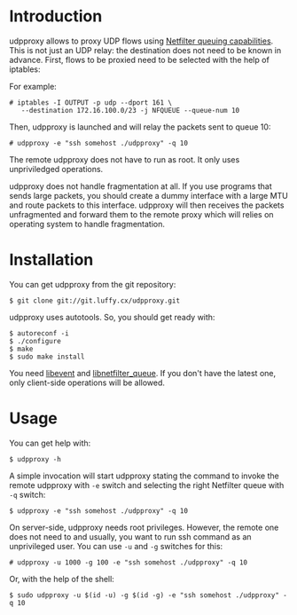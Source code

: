 Introduction
============

udpproxy allows to proxy UDP flows using [Netfilter queuing
capabilities][1]. This is not just an UDP relay: the destination does
not need to be known in advance. First, flows to be proxied need to be
selected with the help of iptables:

For example:

    # iptables -I OUTPUT -p udp --dport 161 \
       --destination 172.16.100.0/23 -j NFQUEUE --queue-num 10

Then, udpproxy is launched and will relay the packets sent to queue
10:

    # udpproxy -e "ssh somehost ./udpproxy" -q 10

The remote udpproxy does not have to run as root. It only uses
unpriviledged operations.

udpproxy does not handle fragmentation at all. If you use programs
that sends large packets, you should create a dummy interface with
a large MTU and route packets to this interface. udpproxy will then
receives the packets unfragmented and forward them to the remote proxy
which will relies on operating system to handle fragmentation.

[1]: http://www.netfilter.org/projects/libnetfilter_queue/index.html

Installation
============

You can get udpproxy from the git repository:

    $ git clone git://git.luffy.cx/udpproxy.git

udpproxy uses autotools. So, you should get ready with:

    $ autoreconf -i
    $ ./configure
    $ make
    $ sudo make install

You need [libevent][4] and [libnetfilter_queue][5]. If you don't have
the latest one, only client-side operations will be allowed.

[4]: http://monkey.org/~provos/libevent/
[5]: http://www.netfilter.org/projects/libnetfilter_queue/index.html

Usage
=====

You can get help with:

    $ udpproxy -h

A simple invocation will start udpproxy stating the command to invoke
the remote udpproxy with `-e` switch and selecting the right Netfilter
queue with `-q` switch:

    $ udpproxy -e "ssh somehost ./udpproxy" -q 10

On server-side, udpproxy needs root privileges. However, the remote
one does not need to and usually, you want to run ssh command as an
unprivileged user. You can use `-u` and `-g` switches for this:

    # udpproxy -u 1000 -g 100 -e "ssh somehost ./udpproxy" -q 10

Or, with the help of the shell:

    $ sudo udpproxy -u $(id -u) -g $(id -g) -e "ssh somehost ./udpproxy" -q 10
